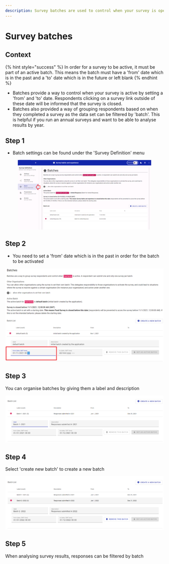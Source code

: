 ```yaml
---
description: Survey batches are used to control when your survey is open
---
```


# Survey batches

## Context

{% hint style="success" %}
In order for a survey to be active, it must be part of an active batch. This means the batch must have a 'from' date which is in the past and a 'to' date which is in the future or left blank
{% endhint %}

* Batches provide a way to control when your survey is active by setting a 'from' and 'to' date. Respondents clicking on a survey link outside of these date will be informed that the survey is closed.
* Batches also provided a way of grouping respondents based on when they completed a survey as the data set can be filtered by 'batch'. This is helpful if you run an annual surveys and want to be able to analyse results by year.

## Step 1

* Batch settings can be found under the 'Survey Definition' menu

<figure><img src="../../../.gitbook/assets/image (2) (1) (1) (2).png" alt=""><figcaption></figcaption></figure>

## Step 2

* You need to set a 'from' date which is in the past in order for the batch to be activated

![](<../../../.gitbook/assets/image (299) (1) (1) (1) (1).png>)

## Step 3

You can organise batches by giving them a label and description

![](<../../../.gitbook/assets/image (309) (1) (1) (1) (1) (1).png>)

## **Step 4**

Select 'create new batch' to create a new batch

![](<../../../.gitbook/assets/image (310) (1) (1) (1) (1) (1) (1) (1).png>)

## Step 5

When analysing survey results, responses can be filtered by batch
